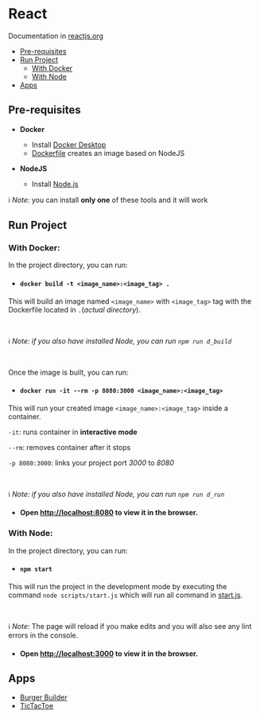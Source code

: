 # React
Documentation in [reactjs.org](https://reactjs.org/)

* [Pre-requisites](#pre-requisites)
* [Run Project](#run-project)
    + [With Docker](#with-docker)
    + [With Node](#with-node)
* [Apps](#apps)
  
  
## Pre-requisites

 - **Docker**
	 - Install [Docker Desktop](https://www.docker.com/products/docker-desktop)
	 - [Dockerfile](./Dockerfile) creates an image based on NodeJS
 
 - **NodeJS** 
	 - Install [Node.js]([https://nodejs.org/en/](https://nodejs.org/en/))

:information_source: *Note:* you can install **only one** of these tools and it will work

## Run Project

### With Docker:

In the project directory, you can run:

- #### `docker build -t <image_name>:<image_tag> .`

This will build an image named `<image_name>` with `<image_tag>` tag with the Dockerfile located in `.`(*actual directory*).

<br>

:information_source: *Note: if you also have installed Node, you can run `npm run d_build`*

<br>

Once the image is built, you can run:

- #### `docker run -it --rm -p 8080:3000 <image_name>:<image_tag>`

This will run your created image `<image_name>:<image_tag>` inside a container. 

`-it`: runs container in **interactive mode**

`--rm`: removes container after it stops

`-p 8080:3000`: links your project port *3000* to *8080*

<br>

:information_source: *Note: if you also have installed Node, you can run `npm run d_run`*

- #### Open [http://localhost:8080](http://localhost:8080) to view it in the browser.
 
 
 ### With Node:
 
In the project directory, you can run:

- #### `npm start`

This will run the project in the development mode by executing the command `node scripts/start.js` which will run all command in [start.js](./scripts/start.js).

<br>

:information_source: *Note*: The page will reload if you make edits and you will also see any lint errors in the console.

- #### Open [http://localhost:3000](http://localhost:3000) to view it in the browser.

## Apps

 - [Burger Builder](./src/Apps/BurgerBuilderApp/README.md)
 - [TicTacToe](./src/Apps/TicTacToeApp/README.md)

